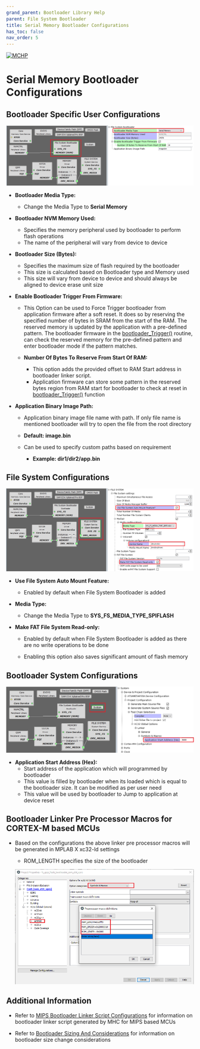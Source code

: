 ```yaml
---
grand_parent: Bootloader Library Help
parent: File System Bootloader
title: Serial Memory Bootloader Configurations
has_toc: false
nav_order: 5
---
```


[![MCHP](https://www.microchip.com/ResourcePackages/Microchip/assets/dist/images/logo.png)](https://www.microchip.com)

# Serial Memory Bootloader Configurations

## Bootloader Specific User Configurations

<p align="center">
    <img src = "./images/fs_bootloader_mhc_config_serial.png"/>
</p>

- **Bootloader Media Type:**
    - Change the Media Type to **Serial Memory**

- **Bootloader NVM Memory Used:**
    - Specifies the memory peripheral used by bootloader to perform flash operations
    - The name of the peripheral will vary from device to device

- **Bootloader Size (Bytes):**
    - Specifies the maximum size of flash required by the bootloader
    - This size is calculated based on Bootloader type and Memory used
    - This size will vary from device to device and should always be aligned to device erase unit size

- **Enable Bootloader Trigger From Firmware:**
    - This Option can be used to Force Trigger bootloader from application firmware after a soft reset. It does so by reserving the specified number of bytes in SRAM from the start of the RAM. The reserved memory is updated by the application with a pre-defined pattern. The bootloader firmware in the [bootloader_Trigger()](./fs_bootloader_library_interface.md#bootloader_trigger) routine, can check the reserved memory for the pre-defined pattern and enter bootloader mode if the pattern matches.

    - **Number Of Bytes To Reserve From Start Of RAM:**
        - This option adds the provided offset to RAM Start address in bootloader linker script.
        - Application firmware can store some pattern in the reserved bytes region from RAM start for bootloader to check at reset in [bootloader_Trigger()](./fs_bootloader_library_interface.md#bootloader_trigger) function

- **Application Binary Image Path:**
    - Application binary image file name with path. If only file name is mentioned bootloader will try to open the file from the root directory

    - **Default: image.bin**

    - Can be used to specify custom paths based on requirement
        - **Example: dir1/dir2/app.bin**

## File System Configurations

<p align="center">
    <img src = "./images/fs_bootloader_mhc_config_serial_fs.png"/>
</p>

- **Use File System Auto Mount Feature:**
    - Enabled by default when File System Bootloader is added

- **Media Type:**
    - Change the Media Type to **SYS_FS_MEDIA_TYPE_SPIFLASH**

- **Make FAT File System Read-only:**
    - Enabled by default when File System Bootloader is added as there are no write operations to be done

    - Enabling this option also saves significant amount of flash memory

## Bootloader System Configurations

<p align="center">
    <img src = "./images/fs_bootloader_mhc_config_serial_system.png"/>
</p>

- **Application Start Address (Hex):**
    - Start address of the application which will programmed by bootloader
    - This value is filled by bootloader when its loaded which is equal to the bootloader size. It can be modified as per user need
    - This value will be used by bootloader to Jump to application at device reset

## Bootloader Linker Pre Processor Macros for CORTEX-M based MCUs

- Based on the configurations the above linker pre processor macros will be generated in MPLAB X xc32-ld settings
    - ROM_LENGTH specifies the size of the bootloader

    <p align="center">
        <img src = "./images/fs_bootloader_serial_linker_setting.png"/>
    </p>

## Additional Information

- Refer to [MIPS Bootloader Linker Script Configurations](../../../mips/docs/mips_bootloader_linker_config.md) for information on bootloader linker script generated by MHC for MIPS based MCUs

- Refer to [Bootloader Sizing And Considerations](../../../docs/bootloader_sizing_and_considerations.md) for information on bootloader size change considerations
